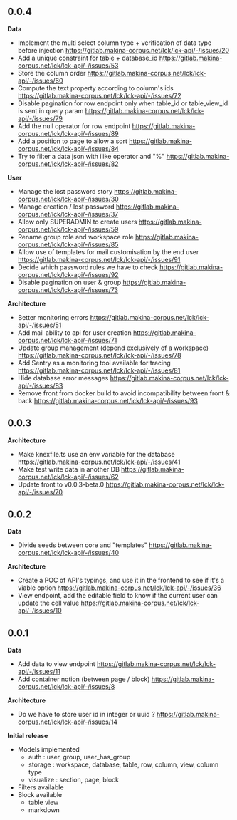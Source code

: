 ## 0.0.4

**Data**
* Implement the multi select column type + verification of data type before injection https://gitlab.makina-corpus.net/lck/lck-api/-/issues/20
* Add a unique constraint for table + database_id https://gitlab.makina-corpus.net/lck/lck-api/-/issues/53
* Store the column order https://gitlab.makina-corpus.net/lck/lck-api/-/issues/60
* Compute the text property according to column's ids https://gitlab.makina-corpus.net/lck/lck-api/-/issues/72
* Disable pagination for row endpoint only when table_id or table_view_id is sent in query param https://gitlab.makina-corpus.net/lck/lck-api/-/issues/79
* Add the null operator for row endpoint https://gitlab.makina-corpus.net/lck/lck-api/-/issues/89
* Add a position to page to allow a sort https://gitlab.makina-corpus.net/lck/lck-api/-/issues/84
* Try to filter a data json with ilike operator and "%" https://gitlab.makina-corpus.net/lck/lck-api/-/issues/82

**User**
* Manage the lost password story https://gitlab.makina-corpus.net/lck/lck-api/-/issues/30
* Manage creation / lost password https://gitlab.makina-corpus.net/lck/lck-api/-/issues/37
* Allow only SUPERADMIN to create users https://gitlab.makina-corpus.net/lck/lck-api/-/issues/59
* Rename group role and workspace role https://gitlab.makina-corpus.net/lck/lck-api/-/issues/85
* Allow use of templates for mail customisation by the end user https://gitlab.makina-corpus.net/lck/lck-api/-/issues/91
* Decide which password rules we have to check https://gitlab.makina-corpus.net/lck/lck-api/-/issues/92
* Disable pagination on user & group https://gitlab.makina-corpus.net/lck/lck-api/-/issues/73

**Architecture**
* Better monitoring errors https://gitlab.makina-corpus.net/lck/lck-api/-/issues/51
* Add mail ability to api for user creation https://gitlab.makina-corpus.net/lck/lck-api/-/issues/71
* Update group management (depend exclusively of a workspace) https://gitlab.makina-corpus.net/lck/lck-api/-/issues/78
* Add Sentry as a monitoring tool available for tracing https://gitlab.makina-corpus.net/lck/lck-api/-/issues/81
* Hide database error messages https://gitlab.makina-corpus.net/lck/lck-api/-/issues/83
* Remove front from docker build to avoid incompatibility between front & back https://gitlab.makina-corpus.net/lck/lck-api/-/issues/93

## 0.0.3

**Architecture**
* Make knexfile.ts use an env variable for the database https://gitlab.makina-corpus.net/lck/lck-api/-/issues/41
* Make test write data in another DB https://gitlab.makina-corpus.net/lck/lck-api/-/issues/62
* Update front to v0.0.3-beta.0 https://gitlab.makina-corpus.net/lck/lck-api/-/issues/70

## 0.0.2

**Data**
* Divide seeds between core and "templates" https://gitlab.makina-corpus.net/lck/lck-api/-/issues/40

**Architecture**
* Create a POC of API's typings, and use it in the frontend to see if it's a viable option https://gitlab.makina-corpus.net/lck/lck-api/-/issues/36
* View endpoint, add the editable field to know if the current user can update the cell value https://gitlab.makina-corpus.net/lck/lck-api/-/issues/10

## 0.0.1

**Data**
* Add data to view endpoint https://gitlab.makina-corpus.net/lck/lck-api/-/issues/11
* Add container notion (between page / block) https://gitlab.makina-corpus.net/lck/lck-api/-/issues/8

**Architecture**
* Do we have to store user id in integer or uuid ? https://gitlab.makina-corpus.net/lck/lck-api/-/issues/14

**Initial release**

* Models implemented
  * auth : user, group, user_has_group
  * storage : workspace, database, table, row, column, view, column type
  * visualize : section, page, block
* Filters available
* Block available
  * table view
  * markdown
